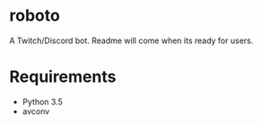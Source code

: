 roboto
======

A Twitch/Discord bot. Readme will come when its ready for users.

Requirements
============

- Python 3.5
- avconv

